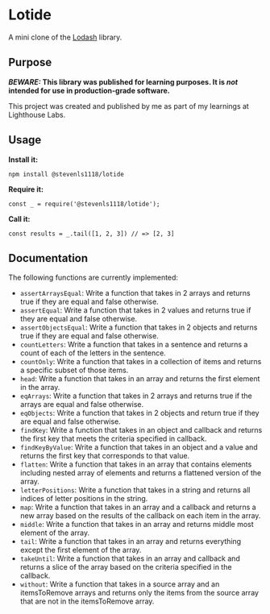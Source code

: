 # Lotide

A mini clone of the [Lodash](https://lodash.com) library.

## Purpose

**_BEWARE:_ This library was published for learning purposes. It is _not_ intended for use in production-grade software.**

This project was created and published by me as part of my learnings at Lighthouse Labs. 

## Usage

**Install it:**

`npm install @stevenls1118/lotide`

**Require it:**

`const _ = require('@stevenls1118/lotide');`

**Call it:**

`const results = _.tail([1, 2, 3]) // => [2, 3]`

## Documentation

The following functions are currently implemented:

* `assertArraysEqual`: Write a function that takes in 2 arrays and returns true if they are equal and false otherwise.
* `assertEqual`: Write a function that takes in 2 values and returns true if they are equal and false otherwise.
* `assertObjectsEqual`: Write a function that takes in 2 objects and returns true if they are equal and false otherwise.
* `countLetters`: Write a function that takes in a sentence and returns a count of each of the letters in the sentence.
* `countOnly`: Write a function that takes in a collection of items and returns a specific subset of those items.
* `head`: Write a function that takes in an array and returns the first element in the array.
* `eqArrays`: Write a function that takes in 2 arrays and returns true if the arrays are equal and false otherwise.
* `eqObjects`: Write a function that takes in 2 objects and return true if they are equal and false otherwise.
* `findKey`: Write a function that takes in an object and callback and returns the first key that meets the criteria specified in callback.
* `findKeyByValue`: Write a function that takes in an object and a value and returns the first key that corresponds to that value.
* `flatten`: Write a function that takes in an array that contains elements including nested array of elements and returns a flattened version of the array.
* `letterPositions`: Write a function that takes in a string and returns all indices of letter positions in the string.
* `map`: Write a function that takes in an array and a callback and returns a new array based on the results of the callback on each item in the array.
* `middle`: Write a function that takes in an array and returns middle most element of the array.
* `tail`: Write a function that takes in an array and returns everything except the first element of the array.
* `takeUntil`: Write a function that takes in an array and callback and returns a slice of the array based on the criteria specified in the callback.
* `without`: Write a function that takes in a source array and an itemsToRemove arrays and returns only the items from the source array that are not in the itemsToRemove array.